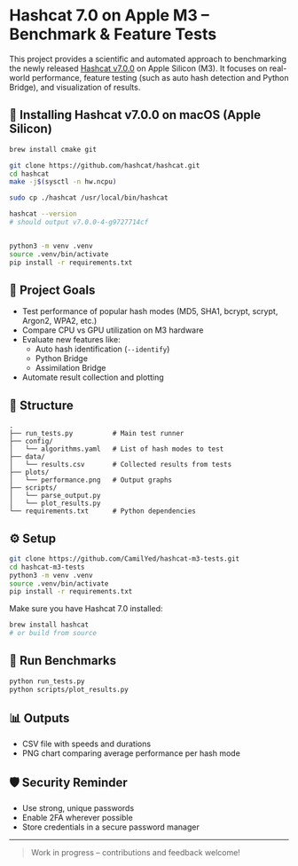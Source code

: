 # Hashcat 7.0 on Apple M3 – Benchmark & Feature Tests

This project provides a scientific and automated approach to benchmarking the newly released [Hashcat v7.0.0](https://github.com/hashcat/hashcat) on Apple Silicon (M3). It focuses on real-world performance, feature testing (such as auto hash detection and Python Bridge), and visualization of results.

## 🔧 Installing Hashcat v7.0.0 on macOS (Apple Silicon)

```bash
brew install cmake git

git clone https://github.com/hashcat/hashcat.git
cd hashcat
make -j$(sysctl -n hw.ncpu)

sudo cp ./hashcat /usr/local/bin/hashcat

hashcat --version
# should output v7.0.0-4-g9727714cf


python3 -m venv .venv
source .venv/bin/activate
pip install -r requirements.txt
```


## 🧪 Project Goals

- Test performance of popular hash modes (MD5, SHA1, bcrypt, scrypt, Argon2, WPA2, etc.)
- Compare CPU vs GPU utilization on M3 hardware
- Evaluate new features like:
  - Auto hash identification (`--identify`)
  - Python Bridge
  - Assimilation Bridge
- Automate result collection and plotting

## 📁 Structure

```
.
├── run_tests.py          # Main test runner
├── config/
│   └── algorithms.yaml   # List of hash modes to test
├── data/
│   └── results.csv       # Collected results from tests
├── plots/
│   └── performance.png   # Output graphs
├── scripts/
│   └── parse_output.py
│   └── plot_results.py
└── requirements.txt      # Python dependencies
```

## ⚙️ Setup

```bash
git clone https://github.com/CamilYed/hashcat-m3-tests.git
cd hashcat-m3-tests
python3 -m venv .venv
source .venv/bin/activate
pip install -r requirements.txt
```

Make sure you have Hashcat 7.0 installed:
```bash
brew install hashcat
# or build from source
```

## 🚀 Run Benchmarks

```bash
python run_tests.py
python scripts/plot_results.py
```

## 📊 Outputs

- CSV file with speeds and durations
- PNG chart comparing average performance per hash mode

## 🛡️ Security Reminder

- Use strong, unique passwords
- Enable 2FA wherever possible
- Store credentials in a secure password manager

---

> Work in progress – contributions and feedback welcome!
